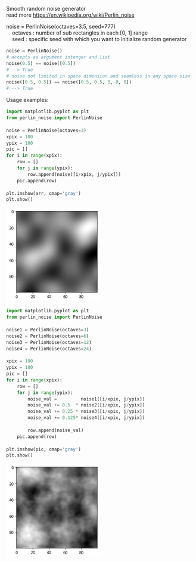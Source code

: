Smooth random noise generator  
read more https://en.wikipedia.org/wiki/Perlin_noise  


noise = PerlinNoise(octaves=3.5, seed=777)  
 &nbsp;&nbsp;&nbsp;&nbsp;octaves : number of sub rectangles in each [0, 1] range  
 &nbsp;&nbsp;&nbsp;&nbsp;seed : specific seed with which you want to initialize random generator  


```python
noise = PerlinNoise()
# accepts as argument intenger and list
noise(0.5) == noise([0.5])
# --> True
# noise not limited in space dimension and seamless in any space size
noise([0.5, 0.5]) == noise([0.5, 0.5, 0, 0, 0])
# --> True
```

Usage examples:
```python
import matplotlib.pyplot as plt
from perlin_noise import PerlinNoise

noise = PerlinNoise(octaves=3)
xpix = 100
ypix = 100
pic = []
for i in range(xpix):
    row = []
    for j in range(ypix):
        row.append(noise([i/xpix, j/ypix]))
    pic.append(row)

plt.imshow(arr, cmap='gray')
plt.show()
```
![png](pics/output_4_0.png)

```python
import matplotlib.pyplot as plt
from perlin_noise import PerlinNoise

noise1 = PerlinNoise(octaves=3)
noise2 = PerlinNoise(octaves=6)
noise3 = PerlinNoise(octaves=12)
noise4 = PerlinNoise(octaves=24)

xpix = 100
ypix = 100
pic = []
for i in range(xpix):
    row = []
    for j in range(ypix):
        noise_val =         noise1([i/xpix, j/ypix])
        noise_val += 0.5  * noise2([i/xpix, j/ypix])
        noise_val += 0.25 * noise3([i/xpix, j/ypix])
        noise_val += 0.125* noise4([i/xpix, j/ypix])

        row.append(noise_val)
    pic.append(row)

plt.imshow(pic, cmap='gray')
plt.show()
```

![png](pics/output_5_0.png)
